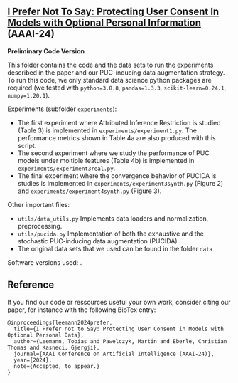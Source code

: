 ## [I Prefer Not To Say: Protecting User Consent In Models with Optional Personal Information](https://arxiv.org/abs/2210.13954) (AAAI-24)
**Preliminary Code Version**

This folder contains the code and the data sets to run the experiments described in the paper and our PUC-inducing data augmentation strategy.
To run this code, we only standard data science python packages are required (we tested with ``python=3.8.8``, ``pandas=1.3.3``, ``scikit-learn=0.24.1``, ``numpy=1.20.1``).

Experiments (subfolder ``experiments``):
  - The first experiment where Attributed Inference Restriction is studied (Table 3) is implemented in ``experiments/experiment1.py``. The performance metrics shown in Table 4a are also produced with this script.
  - The second experiment where we study the performance of PUC models under moltiple features (Table 4b) is implemented in ``experiments/experiment3real.py``.
  - The final experiment where the convergence behavior of PUCIDA is studies is implemented in ``experiments/experiment3synth.py`` (Figure 2) and ``experiments/experiment4synth.py`` (Figure 3).
  
  
Other important files:
  - ``utils/data_utils.py`` Implements data loaders and normalization, preprocessing.
  - ``utils/pucida.py`` Implementation of both the exhaustive and the stochastic PUC-inducing data augmentation (PUCIDA)
  - The original data sets that we used can be found in the folder ``data``
  
 Software versions used: . 
 
## Reference

If you find our code or ressources useful your own work, consider citing our paper, for instance with the following BibTex entry:
```
@inproceedings{leemann2024prefer,
  title={I Prefer not to Say: Protecting User Consent in Models with Optional Personal Data},
  author={Leemann, Tobias and Pawelczyk, Martin and Eberle, Christian Thomas and Kasneci, Gjergji},
  journal={AAAI Conference on Artificial Intelligence (AAAI-24)},
  year={2024},
  note={Accepted, to appear.}
}
```
 



